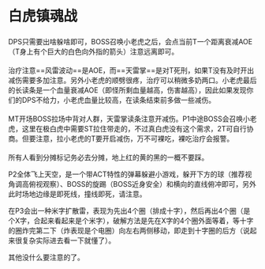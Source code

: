 # 白虎镇魂战

<img class="no-zoom sm-icon" :src="$withBase('/images/jobs/dps.png')" height="20">DPS只需要出啥躲啥即可，BOSS召唤小老虎之后，会点当前T一个距离衰减AOE（T身上有个巨大的白色向外指的箭头）注意远离即可。

<img class="no-zoom sm-icon" :src="$withBase('/images/jobs/healer.png')" height="20">治疗注意==风雷波动==是AOE，而==天雷掌==是对T死刑，如果T没有及时开出减伤需要多加注意。另外小老虎的顺劈很疼，治疗可以稍微多奶两口。小老虎最后的长读条是一个血量衰减AOE（即怪所剩血量越高，伤害越高），因此如果发现你们的DPS不给力，小老虎血量比较高，在读条结束前多做一些减伤。

<img class="no-zoom sm-icon" :src="$withBase('/images/jobs/tank.png')" height="20">MT开场BOSS拉场中背对人群，天雷掌读条注意开减伤。P1中途BOSS会召唤小老虎，这里在极白虎中需要ST拉住带走的，不过真白虎没有这个需求，2T可自行协商。但要注意，拉小老虎的T要开启减伤，万不可裸吃，裸吃治疗会报警。

<img class="no-zoom sm-icon" :src="$withBase('/images/jobs/tank.png')" height="20"><img class="no-zoom sm-icon" :src="$withBase('/images/jobs/healer.png')" height="20"><img class="no-zoom sm-icon" :src="$withBase('/images/jobs/dps.png')" height="20">所有人看到分摊标记务必去分摊，地上红的黄的黑的一概不要踩。

P2全体飞上天空，是一个带ACT特性的弹幕躲避小游戏，躲开下方的球（推荐视角调高俯视观察）、BOSS的旋踢（BOSS近身安全）和横向的直线俯冲即可，另外此时场地边缘是即死线，撞线即死，请注意。

在P3会出一种米字扩散雷，表现为先出4个圈（排成十字），然后再出4个圈（是个X字，合起来看起来是个米字），破解方法是先在X字的4个圈外面等着，等十字的圈炸完第二下（炸表现是个电圈）向左右两侧移动，即走到十字圈的后方（说起来很复杂实际进去看一下就懂了）。

其他没什么要注意的了。